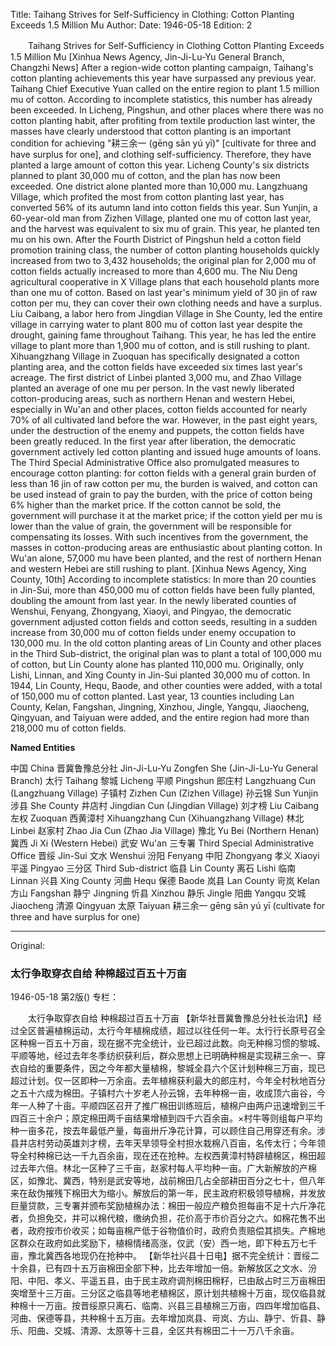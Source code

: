 Title: Taihang Strives for Self-Sufficiency in Clothing: Cotton Planting Exceeds 1.5 Million Mu
Author:
Date: 1946-05-18
Edition: 2

　　Taihang Strives for Self-Sufficiency in Clothing
    Cotton Planting Exceeds 1.5 Million Mu
    [Xinhua News Agency, Jin-Ji-Lu-Yu General Branch, Changzhi News] After a region-wide cotton planting campaign, Taihang's cotton planting achievements this year have surpassed any previous year. Taihang Chief Executive Yuan called on the entire region to plant 1.5 million mu of cotton. According to incomplete statistics, this number has already been exceeded. In Licheng, Pingshun, and other places where there was no cotton planting habit, after profiting from textile production last winter, the masses have clearly understood that cotton planting is an important condition for achieving "耕三余一 (gēng sān yú yī)" [cultivate for three and have surplus for one], and clothing self-sufficiency. Therefore, they have planted a large amount of cotton this year. Licheng County's six districts planned to plant 30,000 mu of cotton, and the plan has now been exceeded. One district alone planted more than 10,000 mu. Langzhuang Village, which profited the most from cotton planting last year, has converted 56% of its autumn land into cotton fields this year. Sun Yunjin, a 60-year-old man from Zizhen Village, planted one mu of cotton last year, and the harvest was equivalent to six mu of grain. This year, he planted ten mu on his own. After the Fourth District of Pingshun held a cotton field promotion training class, the number of cotton planting households quickly increased from two to 3,432 households; the original plan for 2,000 mu of cotton fields actually increased to more than 4,600 mu. The Niu Deng agricultural cooperative in X Village plans that each household plants more than one mu of cotton. Based on last year's minimum yield of 30 jin of raw cotton per mu, they can cover their own clothing needs and have a surplus. Liu Caibang, a labor hero from Jingdian Village in She County, led the entire village in carrying water to plant 800 mu of cotton last year despite the drought, gaining fame throughout Taihang. This year, he has led the entire village to plant more than 1,900 mu of cotton, and is still rushing to plant. Xihuangzhang Village in Zuoquan has specifically designated a cotton planting area, and the cotton fields have exceeded six times last year's acreage. The first district of Linbei planted 3,000 mu, and Zhao Village planted an average of one mu per person. In the vast newly liberated cotton-producing areas, such as northern Henan and western Hebei, especially in Wu'an and other places, cotton fields accounted for nearly 70% of all cultivated land before the war. However, in the past eight years, under the destruction of the enemy and puppets, the cotton fields have been greatly reduced. In the first year after liberation, the democratic government actively led cotton planting and issued huge amounts of loans. The Third Special Administrative Office also promulgated measures to encourage cotton planting: for cotton fields with a general grain burden of less than 16 jin of raw cotton per mu, the burden is waived, and cotton can be used instead of grain to pay the burden, with the price of cotton being 6% higher than the market price. If the cotton cannot be sold, the government will purchase it at the market price; if the cotton yield per mu is lower than the value of grain, the government will be responsible for compensating its losses. With such incentives from the government, the masses in cotton-producing areas are enthusiastic about planting cotton. In Wu'an alone, 57,000 mu have been planted, and the rest of northern Henan and western Hebei are still rushing to plant.
    [Xinhua News Agency, Xing County, 10th] According to incomplete statistics: In more than 20 counties in Jin-Sui, more than 450,000 mu of cotton fields have been fully planted, doubling the amount from last year. In the newly liberated counties of Wenshui, Fenyang, Zhongyang, Xiaoyi, and Pingyao, the democratic government adjusted cotton fields and cotton seeds, resulting in a sudden increase from 30,000 mu of cotton fields under enemy occupation to 130,000 mu. In the old cotton planting areas of Lin County and other places in the Third Sub-district, the original plan was to plant a total of 100,000 mu of cotton, but Lin County alone has planted 110,000 mu. Originally, only Lishi, Linnan, and Xing County in Jin-Sui planted 30,000 mu of cotton. In 1944, Lin County, Hequ, Baode, and other counties were added, with a total of 150,000 mu of cotton planted. Last year, 13 counties including Lan County, Kelan, Fangshan, Jingning, Xinzhou, Jingle, Yangqu, Jiaocheng, Qingyuan, and Taiyuan were added, and the entire region had more than 218,000 mu of cotton fields.

**Named Entities**

中国    China
晋冀鲁豫总分社  Jin-Ji-Lu-Yu Zongfen She (Jin-Ji-Lu-Yu General Branch)
太行  Taihang
黎城  Licheng
平顺  Pingshun
郎庄村  Langzhuang Cun (Langzhuang Village)
子镇村  Zizhen Cun (Zizhen Village)
孙云锦  Sun Yunjin
涉县  She County
井店村  Jingdian Cun (Jingdian Village)
刘才榜  Liu Caibang
左权  Zuoquan
西黄漳村  Xihuangzhang Cun (Xihuangzhang Village)
林北  Linbei
赵家村  Zhao Jia Cun (Zhao Jia Village)
豫北  Yu Bei (Northern Henan)
冀西  Ji Xi (Western Hebei)
武安  Wu'an
三专署  Third Special Administrative Office
晋绥  Jin-Sui
文水  Wenshui
汾阳  Fenyang
中阳  Zhongyang
孝义  Xiaoyi
平遥  Pingyao
三分区  Third Sub-district
临县  Lin County
离石  Lishi
临南  Linnan
兴县  Xing County
河曲  Hequ
保德  Baode
岚县  Lan County
岢岚  Kelan
方山  Fangshan
静宁  Jingning
忻县  Xinzhou
静乐  Jingle
阳曲  Yangqu
交城  Jiaocheng
清源  Qingyuan
太原  Taiyuan
耕三余一  gēng sān yú yī (cultivate for three and have surplus for one)



<hr /> 

Original: 


### 太行争取穿衣自给  种棉超过百五十万亩

1946-05-18
第2版()
专栏：

　　太行争取穿衣自给
    种棉超过百五十万亩
    【新华社晋冀鲁豫总分社长治讯】经过全区普遍植棉运动，太行今年植棉成绩，超过以往任何一年。太行行长原号召全区种棉一百五十万亩，现在据不完全统计，业已超过此数。向无种棉习惯的黎城、平顺等地，经过去年冬季纺织获利后，群众思想上已明确种棉是实现耕三余一、穿衣自给的重要条件，因之今年都大量植棉，黎城全县六个区计划种棉三万亩，现已超过计划。仅一区即种一万余亩。去年植棉获利最大的郎庄村，今年全村秋地百分之五十六成为棉田。子镇村六十岁老人孙云锦，去年种棉一亩，收成顶六亩谷，今年一人种了十亩。平顺四区召开了推广棉田训练班后，植棉户由两户迅速增到三千四百三十余户；原定棉田两千亩结果增植到四千六百余亩。×村牛等则组每户平均种一亩多花，按去年最低产量，每亩卅斤净花计算，可以顾住自己用穿还有余。涉县井店村劳动英雄刘才榜，去年天旱领导全村担水栽棉八百亩，名传太行；今年领导全村种棉已达一千九百余亩，现在还在抢种。左权西黄漳村特辟植棉区，棉田超过去年六倍。林北一区种了三千亩，赵家村每人平均种一亩。广大新解放的产棉区，如豫北、冀西，特别是武安等地，战前棉田几占全部耕田百分之七十，但八年来在敌伪摧残下棉田大为缩小。解放后的第一年，民主政府积极领导植棉，并发放巨量贷款，三专署并颁布奖励植棉办法：棉田一般应产粮负担每亩不足十六斤净花者，负担免交，并可以棉代粮，缴纳负担，花价高于市价百分之六。如棉花售不出者，政府按市价收买；如每亩棉产低于谷物值价时，政府负责赔偿其损失。产棉地区群众在政府如此奖励下，植棉情绪高涨，仅武（安）西一地，即下种五万七千亩，豫北冀西各地现仍在抢种中。
    【新华社兴县十日电】据不完全统计：晋绥二十余县，已有四十五万亩棉田全部下种，比去年增加一倍。新解放区之文水、汾阳、中阳、孝义、平遥五县，由于民主政府调剂棉田棉籽，已由敌占时三万亩棉田突增至十三万亩。三分区之临县等地老植棉区，原计划共植棉十万亩，现仅临县就种棉十一万亩。按晋绥原只离石、临南、兴县三县植棉三万亩，四四年增加临县、河曲、保德等县，共种棉十五万亩。去年增加岚县、岢岚、方山、静宁、忻县、静乐、阳曲、交城、清源、太原等十三县，全区共有棉田二十一万八千余亩。
